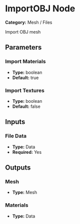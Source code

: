 
# ImportOBJ Node

**Category:** Mesh / Files

Import OBJ mesh

## Parameters


### Import Materials
- **Type:** boolean
- **Default:** true





### Import Textures
- **Type:** boolean
- **Default:** false





## Inputs


### File Data
- **Type:** Data
- **Required:** Yes



## Outputs


### Mesh
- **Type:** Mesh



### Materials
- **Type:** Data





